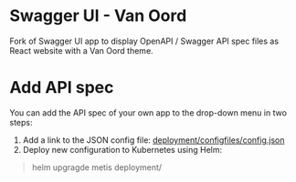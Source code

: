 # Swagger UI - Van Oord

Fork of Swagger UI app to display OpenAPI / Swagger API spec files as React website with a Van Oord theme.

# Add API spec

You can add the API spec of your own app to the drop-down menu in two steps:

1. Add a link to the JSON config file: [deployment/configfiles/config.json](deployment/configfiles/config.json)
2. Deploy new configuration to Kubernetes using Helm:

> helm upgragde metis deployment/
